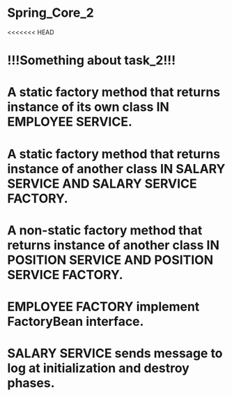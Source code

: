 # Spring_Core_2
<<<<<<< HEAD
# !!!Something about task_2!!!
# A static factory method that returns instance of its own class IN EMPLOYEE SERVICE.
# A static factory method that returns instance of another class IN SALARY SERVICE AND SALARY SERVICE FACTORY.
# A non-static factory method that returns instance of another class IN POSITION SERVICE AND POSITION SERVICE FACTORY.
# EMPLOYEE FACTORY implement FactoryBean interface.
# SALARY SERVICE sends message to log at initialization and destroy phases.